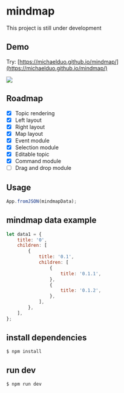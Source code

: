 # mindmap

This project is still under development

## Demo

Try: [https://michaelduo.github.io/mindmap/](https://michaelduo.github.io/mindmap/)

![](https://github.com/MichaelDuo/mindmap/blob/master/demo.png)

## Roadmap

-   [x] Topic rendering
-   [x] Left layout
-   [x] Right layout
-   [x] Map layout
-   [x] Event module
-   [x] Selection module
-   [x] Editable topic
-   [x] Command module
-   [ ] Drag and drop module

## Usage

```javascript
App.fromJSON(mindmapData);
```

## mindmap data example

```javascript
let data1 = {
	title: '0',
	children: [
		{
			title: '0.1',
			children: [
				{
					title: '0.1.1',
				},
				{
					title: '0.1.2',
				},
			],
		},
	],
};
```

## install dependencies

`$ npm install`

## run dev

`$ npm run dev`
